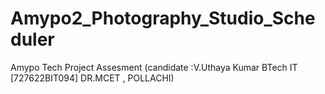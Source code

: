 # Amypo2_Photography_Studio_Scheduler
Amypo Tech Project Assesment (candidate :V.Uthaya Kumar BTech
 IT [727622BIT094] DR.MCET , POLLACHI) 



